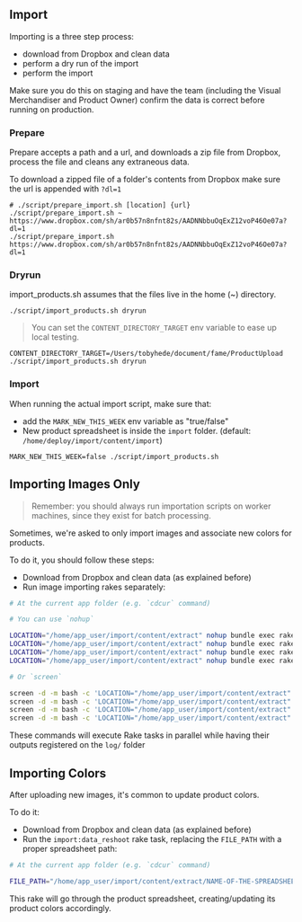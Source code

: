 ## Import

Importing is a three step process:

- download from Dropbox and clean data
- perform a dry run of the import
- perform the import

Make sure you do this on staging and have the team (including the Visual Merchandiser and Product Owner) confirm the data is correct before running on production.

### Prepare

Prepare accepts a path and a url, and downloads a zip file from Dropbox, process the file and cleans any extraneous data.

To download a zipped file of a folder's contents from Dropbox make sure the url is appended with `?dl=1`


```
# ./script/prepare_import.sh [location] {url}
./script/prepare_import.sh ~ https://www.dropbox.com/sh/ar0b57n8nfnt82s/AADNNbbuOqExZ12voP46Oe07a?dl=1
./script/prepare_import.sh https://www.dropbox.com/sh/ar0b57n8nfnt82s/AADNNbbuOqExZ12voP46Oe07a?dl=1
```

### Dryrun

import_products.sh assumes that the files live in the home (~) directory.

```
./script/import_products.sh dryrun
```

> You can set the `CONTENT_DIRECTORY_TARGET` env variable to ease up local testing.

```shell
CONTENT_DIRECTORY_TARGET=/Users/tobyhede/document/fame/ProductUpload ./script/import_products.sh dryrun
```

### Import

When running the actual import script, make sure that:

- add the `MARK_NEW_THIS_WEEK` env variable as "true/false"
- New product spreadsheet is inside the `import` folder. (default: `/home/deploy/import/content/import`)

```
MARK_NEW_THIS_WEEK=false ./script/import_products.sh
```

## Importing Images Only

> Remember: you should always run importation scripts on worker machines, since they exist for batch processing.

Sometimes, we're asked to only import images and associate new colors for products.

To do it, you should follow these steps:

- Download from Dropbox and clean data (as explained before)
- Run image importing rakes separately:

```bash
# At the current app folder (e.g. `cdcur` command)

# You can use `nohup`

LOCATION="/home/app_user/import/content/extract" nohup bundle exec rake import:product:images > log/products_import.log &
LOCATION="/home/app_user/import/content/extract" nohup bundle exec rake import:customization:images > log/customizations_import.log &
LOCATION="/home/app_user/import/content/extract" nohup bundle exec rake import:moodboard:images > log/moodboards_import.log &
LOCATION="/home/app_user/import/content/extract" nohup bundle exec rake import:song:images > log/songs_import.log &

# Or `screen`

screen -d -m bash -c 'LOCATION="/home/app_user/import/content/extract" bundle exec rake import:product:images'
screen -d -m bash -c 'LOCATION="/home/app_user/import/content/extract" bundle exec rake import:customization:images'
screen -d -m bash -c 'LOCATION="/home/app_user/import/content/extract" bundle exec rake import:moodboard:images'
screen -d -m bash -c 'LOCATION="/home/app_user/import/content/extract" bundle exec rake import:song:images'
```

These commands will execute Rake tasks in parallel while having their outputs registered on the `log/` folder

## Importing Colors

After uploading new images, it's common to update product colors.

To do it:

- Download from Dropbox and clean data (as explained before)
- Run the `import:data_reshoot` rake task, replacing the `FILE_PATH` with a proper spreadsheet path:

```bash
# At the current app folder (e.g. `cdcur` command)

FILE_PATH="/home/app_user/import/content/extract/NAME-OF-THE-SPREADSHEET.xlsx" bundle exec rake import:data_reshoot
```

This rake will go through the product spreadsheet, creating/updating its product colors accordingly. 
